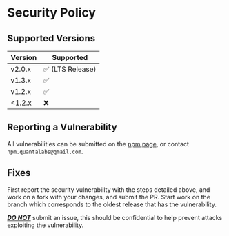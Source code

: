 # Security Policy

## Supported Versions

| Version | Supported          |
| ------- | ------------------ |
| v2.0.x | ✅ (LTS Release) |
| v1.3.x | ✅ |
| v1.2.x | ✅ |
| <1.2.x | ❌ |
## Reporting a Vulnerability

All vulnerabilities can be submitted on the [npm page](https://npmjs.org/package/@quantalabs/epijs), or contact `npm.quantalabs@gmail.com`.

## Fixes

First report the security vulnerabiilty with the steps detailed above, and work on a fork with your changes, and submit the PR. Start work on the 
branch which corresponds to the oldest release that has the vulnerability. 

<b><u><i>DO NOT</i></u></b> submit an issue, this should be confidential to help prevent attacks exploiting the vulnerability.
